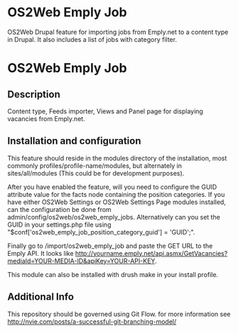 OS2Web Emply Job
================

OS2Web Drupal feature for importing jobs from Emply.net to a content type in Drupal. It also includes a list of jobs with category filter.

OS2Web Emply Job
=================

Description
-----------
Content type, Feeds importer, Views and Panel page for displaying vacancies from Emply.net.

Installation and configuration
------------------------------
This feature should reside in the modules directory of the installation,
most commonly profiles/profile-name/modules, but alternately in 
sites/all/modules (This could be for development purposes).

After you have enabled the feature, will you need to configure the GUID attribute value for the facts node containing the position
 categories. If you have either OS2Web Settings or OS2Web Settings Page modules installed, can the configuration be done
 from admin/config/os2web/os2web_emply_jobs. Alternatively can you set the GUID in your settings.php file using
 "$conf['os2web_emply_job_position_category_guid'] = 'GUID';".

Finally go to /import/os2web_emply_job and paste the GET URL to the Emply API. It looks like
 http://yourname.emply.net/api.asmx/GetVacancies?mediaId=YOUR-MEDIA-ID&apiKey=YOUR-API-KEY.

This module can also be installed with drush make in your install profile.

Additional Info
---------------
This repository should be governed using Git Flow. for more information see
http://nvie.com/posts/a-successful-git-branching-model/
